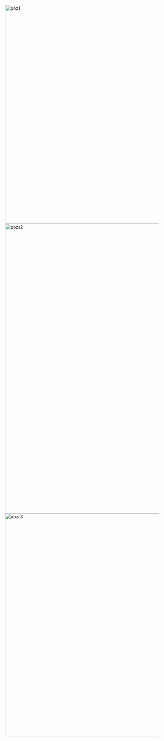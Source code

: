 <img width="718" alt="poz1" src="https://github.com/CristinaaPichiu/StudentAccomodation/assets/118998541/1582032b-5246-41ea-bde3-b01a9b1c0fe2">
<img width="949" alt="poza2" src="https://github.com/CristinaaPichiu/StudentAccomodation/assets/118998541/1323c57b-5bde-47f7-ad01-5bbedbf906b2">
<img width="731" alt="poza3" src="https://github.com/CristinaaPichiu/StudentAccomodation/assets/118998541/36575685-c389-4cb8-a969-77c4e126e2f9">
